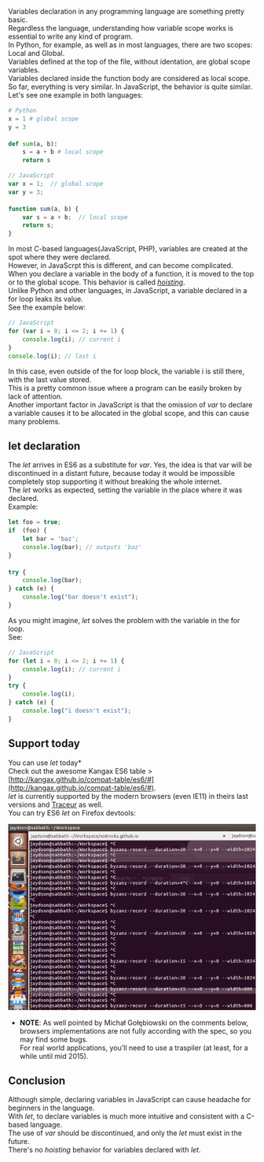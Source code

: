 <!--
layout: post
title: What you need to know about block scope - let
date: 2014-08-28T01:58:23.465Z
comments: true
published: true
keywords:
description: An introduction to block scope on ES6
categories: scope, articles, basics
authorName: Jaydson
authorLink: http://twitter.com/jaydson
authorDescription: JavaScript enthusiast - FrontEnd Engineer at Terra Networks - BrazilJS and RSJS curator
authorPicture: https://pbs.twimg.com/profile_images/453720347620032512/UM2nE21c_400x400.jpeg
-->
<!--more-->
Variables declaration in any programming language are something pretty basic.  
Regardless the language, understanding how variable scope works is essential to write any kind of program.  
In Python, for example, as well as in most languages​​, there are two scopes: Local and Global.  
Variables defined at the top of the file, without identation, are global scope variables.  
Variables declared inside the function body are considered as local scope.  
So far, everything is very similar. In JavaScript, the behavior is quite similar.  
Let's see one example in both languages:  
```python
# Python
x = 1 # global scope
y = 3

def sum(a, b):
	s = a + b # local scope
	return s
```

```javascript
// JavaScript
var x = 1;  // global scope
var y = 3;

function sum(a, b) {
	var s = a + b;  // local scope
	return s;
}
```

In most C-based languages(JavaScript, PHP), variables are created at the spot where they were declared.  
However, in JavaScrpt this is different, and can become complicated.  
When you declare a variable in the body of a function, it is moved to the top or to the global scope. This behavior is called [_hoisting_](https://developer.mozilla.org/en-US/docs/Web/JavaScript/Reference/Statements/var#var_hoisting).  
Unlike Python and other languages, in JavaScript, a variable declared in a for loop leaks its value.  
See the example below:  
```javascript
// JavaScript
for (var i = 0; i <= 2; i += 1) {
	console.log(i); // current i
}
console.log(i); // last i
```

In this case, even outside of the for loop block, the variable i is still there, with the last value stored.  
This is a pretty common issue where a program can be easily broken by lack of attention.  
Another important factor in JavaScript is that the omission of _var_ to declare a variable causes it to be allocated in the global scope, and this can cause many problems.  

## let declaration
The _let_ arrives in ES6 as a substitute for _var_. Yes, the idea is that var will be discontinued in a distant future,  because today it would be impossible completely stop supporting it without breaking the whole internet.  
The _let_ works as expected, setting the variable in the place where it was declared.  
Example:  
```javascript
let foo = true;
if  (foo) {
	let bar = 'baz';
	console.log(bar); // outputs 'baz'
}

try {
	console.log(bar);
} catch (e) {
	console.log("bar doesn't exist");
}
```
As you might imagine, _let_ solves the problem with the variable in the for loop.  
See:  
```javascript
// JavaScript
for (let i = 0; i <= 2; i += 1) {
	console.log(i); // current i
}
try {
	console.log(i);
} catch (e) {
	console.log("i doesn't exist");
}
```

## Support today
You can use _let_ today*  
Check out the awesome Kangax ES6 table > [http://kangax.github.io/compat-table/es6/#](http://kangax.github.io/compat-table/es6/#).  
_let_ is currently supported by the modern browsers (even IE11) in theirs last versions and [Traceur](https://github.com/google/traceur-compiler) as well.  
You can try ES6 _let_ on Firefox devtools:  

![let on firefox nightly](/img/let.gif)  

* __NOTE__: As well pointed by Michał Gołębiowski on the comments below, browsers implementations are not fully according with the spec, so you may find some bugs.  
For real world applications, you'll need to use a traspiler (at least, for a while until mid 2015).  

## Conclusion
Although simple, declaring variables in JavaScript can cause headache for beginners in the language.  
With _let_, to declare variables is much more intuitive and consistent with a C-based language.  
The use of _var_ should be discontinued, and only the _let_ must exist in the future.  
There's no _hoisting_ behavior for variables declared with _let_.  

